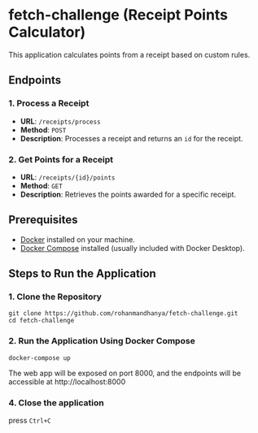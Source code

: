 # fetch-challenge (Receipt Points Calculator)

This application calculates points from a receipt based on custom rules.

## Endpoints

### 1. Process a Receipt
- **URL**: `/receipts/process`
- **Method**: `POST`
- **Description**: Processes a receipt and returns an `id` for the receipt.

### 2. Get Points for a Receipt
- **URL**: `/receipts/{id}/points`
- **Method**: `GET`
- **Description**: Retrieves the points awarded for a specific receipt.


## Prerequisites

- [Docker](https://docs.docker.com/get-docker/) installed on your machine.
- [Docker Compose](https://docs.docker.com/compose/install/) installed (usually included with Docker Desktop).

## Steps to Run the Application

### 1. Clone the Repository

```
git clone https://github.com/rohanmandhanya/fetch-challenge.git
cd fetch-challenge
```

### 2. Run the Application Using Docker Compose
```
docker-compose up
```
The web app will be exposed on port 8000, and the endpoints will be accessible at http://localhost:8000


### 4. Close the application
press ```Ctrl+C```